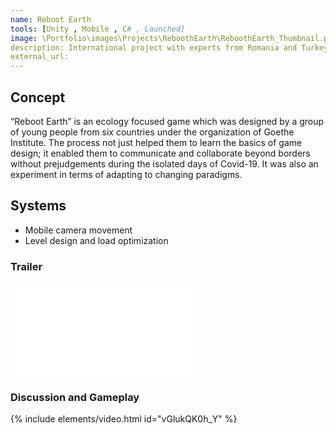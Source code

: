 ```yaml
---
name: Reboot Earth
tools: [Unity , Mobile , C# , Launched]
image: \Portfolio\images\Projects\ReboothEarth\ReboothEarth_Thumbnail.png
description: International project with experts from Romania and Turkey aiming to create a game on the theme of ecology and sustainability.
external_url:
---
```


## Concept

“Reboot Earth” is an ecology focused game which was designed by a group of young people from six countries under the organization of Goethe Institute. The process not just helped them to learn the basics of game design; it enabled them to communicate and collaborate beyond borders without prejudgements during the isolated days of Covid-19. It was also an experiment in terms of adapting to changing paradigms.

## Systems 

* Mobile camera movement 
* Level design and load optimization

### Trailer

<div class="video">
  <iframe src="\Portfolio\images\Projects\ReboothEarth\ReboothEarth_Teaser.mp4" frameborder="0" allowfullscreen></iframe>
</div>

### Discussion and Gameplay

{% include elements/video.html id="vGlukQK0h_Y" %}